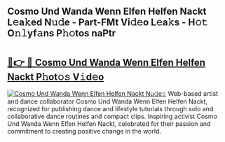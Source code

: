 ## Cosmo Und Wanda Wenn Elfen Helfen Nackt L𝚎a𝚔ed N𝚞𝚍e - Part-FMt Vi𝚍𝚎o L𝚎a𝚔s - H𝚘𝚝 O𝚗𝚕yf𝚊ns P𝚑𝚘tos naPtr

# <h2><a href="http://kf3gtk.oniu.top/?m=Cosmo+Und+Wanda+Wenn+Elfen+Helfen+Nackt">🔗👉 🔴 Cosmo Und Wanda Wenn Elfen Helfen Nackt P𝚑ot𝚘𝚜 V𝚒d𝚎o</a></h2>

[![Cosmo Und Wanda Wenn Elfen Helfen Nackt Nu𝚍e𝚜](https://i.imgur.com/0qMVB7G.gif)](http://kf3gtk.oniu.top/?m=Cosmo+Und+Wanda+Wenn+Elfen+Helfen+Nackt)
Web-based artist and dance collaborator Cosmo Und Wanda Wenn Elfen Helfen Nackt, recognized for publishing dance and lifestyle tutorials through solo and collaborative dance routines and compact clips. Inspiring activist Cosmo Und Wanda Wenn Elfen Helfen Nackt, celebrated for their passion and commitment to creating positive change in the world.  
